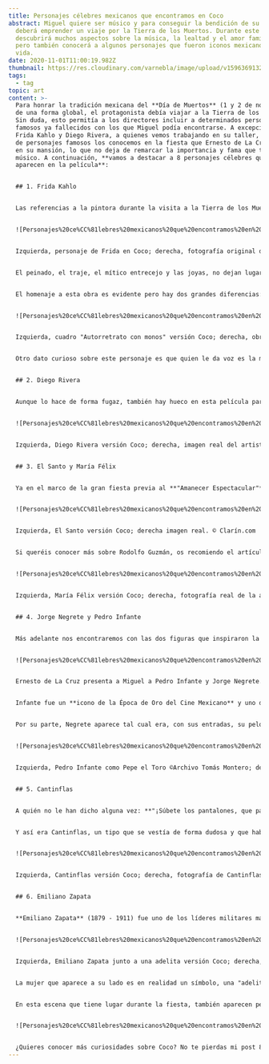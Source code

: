 ```yaml
---
title: Personajes célebres mexicanos que encontramos en Coco
abstract: Miguel quiere ser músico y para conseguir la bendición de su familia
  deberá emprender un viaje por la Tierra de los Muertos. Durante este viaje
  descubrirá muchos aspectos sobre la música, la lealtad y el amor familiar,
  pero también conocerá a algunos personajes que fueron iconos mexicanos en
  vida.
date: 2020-11-01T11:00:19.982Z
thumbnail: https://res.cloudinary.com/varnebla/image/upload/v1596369132/Tiziano_-_Amor_Sacro_y_Amor_Profano__Galeri%CC%81a_Borghese__Roma__1514_comugc.jpg
tags:
  - tag
topic: art
content: >-
  Para honrar la tradición mexicana del **Día de Muertos** (1 y 2 de noviembre)
  de una forma global, el protagonista debía viajar a la Tierra de los Muertos.
  Sin duda, esto permitía a los directores incluir a determinados personajes
  famosos ya fallecidos con los que Miguel podía encontrarse. A excepción de
  Frida Kahlo y Diego Rivera, a quienes vemos trabajando en su taller, el resto
  de personajes famosos los conocemos en la fiesta que Ernesto de La Cruz ofrece
  en su mansión, lo que no deja de remarcar la importancia y fama que tenía el
  músico. A continuación, **vamos a destacar a 8 personajes célebres que
  aparecen en la película**:


  ## 1. Frida Kahlo


  Las referencias a la pintora durante la visita a la Tierra de los Muertos son muchas. Ya vemos la primera mención en la oficina de Entradas, cuando Héctor se disfraza de ella para intentar "colarse" en la Tierra de los Vivos. Más tarde, será el mismo Héctor quien acompañe a Miguel al taller donde se está preparando el número musical de la noche, y allí encontrarán a **Frida organizando la performance.**


  ![Personajes%20ce%CC%81lebres%20mexicanos%20que%20encontramos%20en%20%20f6561f82fb0e413299454bef7a0e242f/Fotos_BLOG.jpg](Personajes%20ce%CC%81lebres%20mexicanos%20que%20encontramos%20en%20%20f6561f82fb0e413299454bef7a0e242f/Fotos_BLOG.jpg)


  Izquierda, personaje de Frida en Coco; derecha, fotografía original de la artista. © Pinterest


  El peinado, el traje, el mítico entrecejo y las joyas, no dejan lugar a dudas: estamos ante la pintora mexicana **Magdalena Carmen Frida Kahlo Calderón** (1907 - 1954). Por si quedaba alguna duda, su alebrije es un mono y en el taller encontramos una obra que nos recuerda a una obra real de la artista, "Autorretrato con monos" (1943). De sus 150 obras, más de un tercio son autorretratos, y el motivo lo aclara la misma Frida en una de sus frases célebres: *"Pinto autorretratos porque estoy mucho tiempo sola. Me pinto a mi misma porque soy a quien mejor conozco."* 


  El homenaje a esta obra es evidente pero hay dos grandes diferencias: en la obra real Frida aparece sin joyas y con una vestimenta típica indígena y se retrata junto a cuatro monos en lugar de tres. La presencia de estos pequeños peludos también nos la explica la propia pintora, quien dijo que los **monitos representaban a los hijos que nunca pudo tener.** 


  ![Personajes%20ce%CC%81lebres%20mexicanos%20que%20encontramos%20en%20%20f6561f82fb0e413299454bef7a0e242f/Fotos_BLOG_(1).jpg](Personajes%20ce%CC%81lebres%20mexicanos%20que%20encontramos%20en%20%20f6561f82fb0e413299454bef7a0e242f/Fotos_BLOG_(1).jpg)


  Izquierda, cuadro "Autorretrato con monos" versión Coco; derecha, obra original de la artista. © Wikipedia.


  Otro dato curioso sobre este personaje es que quien le da voz es la mexicana **Ofelia Medina**, quien a su vez interpretó a Frida en *“Frida, naturaleza viva”*, una película basada en la vida de la pintora y que se grabó en lugares emblemáticos del país.


  ## 2. Diego Rivera


  Aunque lo hace de forma fugaz, también hay hueco en esta película para el pintor y muralista mexicano **Diego Rivera** (1886 - 1957), quien fue marido de Frida Kahlo durante más de 10 tortuosos años. Miguel se lo cruza en el taller donde Frida está preparando la performance, momentos antes de encontrarse con la propia pintora. Diego Rivera está retratando a una modelo (aparentemente desnuda) y la forma en la que estudia la obra nos recuerda a una fotografía original.


  ![Personajes%20ce%CC%81lebres%20mexicanos%20que%20encontramos%20en%20%20f6561f82fb0e413299454bef7a0e242f/Fotos_BLOG_(2).jpg](Personajes%20ce%CC%81lebres%20mexicanos%20que%20encontramos%20en%20%20f6561f82fb0e413299454bef7a0e242f/Fotos_BLOG_(2).jpg)


  Izquierda, Diego Rivera versión Coco; derecha, imagen real del artista. © The Happening.


  ## 3. El Santo y María Félix


  Ya en el marco de la gran fiesta previa al **"Amanecer Espectacular"** de Ernesto de La Cruz, encontramos al resto de personajes célebres de la película. Los dos primeros aparecen en la cola que da acceso a la fiesta, se trata de **El Santo** (Rodolfo Guzmán Huerta, 1917 - 1984), icono de la cultura mexicana del S. XX, famoso boxeador que se ocultaba tras una máscara plateada; quien llega acompañado de **María Félix** (1914 - 2002), actriz considerada la diva mexicana por excelencia.


  ![Personajes%20ce%CC%81lebres%20mexicanos%20que%20encontramos%20en%20%20f6561f82fb0e413299454bef7a0e242f/Fotos_BLOG_(4).jpg](Personajes%20ce%CC%81lebres%20mexicanos%20que%20encontramos%20en%20%20f6561f82fb0e413299454bef7a0e242f/Fotos_BLOG_(4).jpg)


  Izquierda, El Santo versión Coco; derecha imagen real. © Clarín.com


  Si queréis conocer más sobre Rodolfo Guzmán, os recomiendo el artículo "[Quién fue el santo](https://www.clarin.com/internacional/santo-luchador-convirtio-icono-cultura-mexicana-hizo-rostro-misterio_0_O8Z9r6XrJ.html)", que escribió Juan Lagares para el periódico argentino Clarín el pasado agosto. Asimismo, si os interesa saber más sobre la figura de María Félix, tenéis un artículo muy completo sobre ella en [Vogue México](https://www.vogue.mx/estilo-de-vida/articulo/maria-felix-biografia-frases-y-peliculas-de-la-dona).


  ![Personajes%20ce%CC%81lebres%20mexicanos%20que%20encontramos%20en%20%20f6561f82fb0e413299454bef7a0e242f/Fotos_BLOG_(3).jpg](Personajes%20ce%CC%81lebres%20mexicanos%20que%20encontramos%20en%20%20f6561f82fb0e413299454bef7a0e242f/Fotos_BLOG_(3).jpg)


  Izquierda, María Félix versión Coco; derecha, fotografía real de la artista. © Vogue México.


  ## 4. Jorge Negrete y Pedro Infante


  Más adelante nos encontraremos con las dos figuras que inspiraron la de Ernesto: **Pedro Infante Cruz** (1917 - 1957) y **Jorge Alberto Negrete Moreno** (1911 - 1953). Sin duda, un hecho muy significativo es que el artista ficticio los abrace y se coloque en medio, remarcando que él es una creación a partir de ambos talentos.


  ![Personajes%20ce%CC%81lebres%20mexicanos%20que%20encontramos%20en%20%20f6561f82fb0e413299454bef7a0e242f/pedro_infante_y_jorge_negrete.jpg](Personajes%20ce%CC%81lebres%20mexicanos%20que%20encontramos%20en%20%20f6561f82fb0e413299454bef7a0e242f/pedro_infante_y_jorge_negrete.jpg)


  Ernesto de La Cruz presenta a Miguel a Pedro Infante y Jorge Negrete.


  Infante fue un **icono de la Época de Oro del Cine Mexicano** y uno de los representantes de la música ranchera. Grabó más de 300 canciones y participó en más de 60 películas. De hecho, en su aparición en Coco lo vemos caracterizado como **Pepe el Toro**, su papel en la película homónima. Pepe el Toro fue una trilogía dramática y su protagonista era el icono en el que las clases obreras urbanas se podían identificar.


  Por su parte, Negrete aparece tal cual era, con sus entradas, su pelo negro y el sombrero que le caracterizaba. El cantante conocido como el **"Charro Cantor"** forma parte también de la Época de Oro del Cine Mexicano, de hecho, un año antes de su muerte estaba rodando **la película más emblemática del cine mexicano** con el propio Infante ("*Dos ti­pos de cuidado*", 1952)


  ![Personajes%20ce%CC%81lebres%20mexicanos%20que%20encontramos%20en%20%20f6561f82fb0e413299454bef7a0e242f/Fotos_BLOG_(5).jpg](Personajes%20ce%CC%81lebres%20mexicanos%20que%20encontramos%20en%20%20f6561f82fb0e413299454bef7a0e242f/Fotos_BLOG_(5).jpg)


  Izquierda, Pedro Infante como Pepe el Toro ©Archivo Tomás Montero; derecha, fotografía de Jorge Negrete ©Pinterest.


  ## 5. Cantinflas


  A quién no le han dicho alguna vez: **"¡Súbete los pantalones, que pareces Cantinflas!"** o le han recomendado **"deja de cantinflear"** para que le tomen en serio. Y es que el personaje que se creó Mario Moreno (1911 - 1993), al quien él mismo bautizó como Cantinflas, no solo tuvo fama en su país de origen sino que trascendió a muchos paises de habla hispana, entre ellos España. De hecho, la RAE acepta el uso de "cantinflear" para referirse a alguien que "*habla o actúa de forma disparatada e incongruente y sin decir nada con sustancia"*.


  Y así era Cantinflas, un tipo que se vestía de forma dudosa y que hablaba mucho, pero para no decir nada. A pesar de ello, (o quizá a consecuencia de ello) tuvo una larga y exitosa carrera, y recibió halagos del mismísimo Charles Chaplin, quien dijo que **era el mejor comediante vivo del momento**. La importancia de este actor queda patente en su funeral, el cual se convirtió en un evento nacional que duró tres días y al que asistieron miles de personas, entre ellas jefes de estado.


  ![Personajes%20ce%CC%81lebres%20mexicanos%20que%20encontramos%20en%20%20f6561f82fb0e413299454bef7a0e242f/Fotos_BLOG_(6).jpg](Personajes%20ce%CC%81lebres%20mexicanos%20que%20encontramos%20en%20%20f6561f82fb0e413299454bef7a0e242f/Fotos_BLOG_(6).jpg)


  Izquierda, Cantinflas versión Coco; derecha, fotografía de Cantinflas ©Pinterest. 


  ## 6. Emiliano Zapata


  **Emiliano Zapata** (1879 - 1911) fue uno de los líderes militares más importantes de la Revolución Mexicana; así como un símbolo en la lucha de los campesinos por conseguir sus derechos. Zapata defendía el derecho a huelga y la emancipación de la mujer, y no cambió sus ideales a pesar de los cambios de gobierno. Su asesinato lo convirtió en un mito para los campesinos de América Latina, iluminando su camino en la lucha contra las desigualdades. Si queréis saber más sobre su vida, os recomiendo el artículo biográfico publicado en la web de [National Geographic.](https://historia.nationalgeographic.com.es/a/emiliano-zapata-heroe-revolucion-mexicana_15217)


  ![Personajes%20ce%CC%81lebres%20mexicanos%20que%20encontramos%20en%20%20f6561f82fb0e413299454bef7a0e242f/Fotos_BLOG_(7).jpg](Personajes%20ce%CC%81lebres%20mexicanos%20que%20encontramos%20en%20%20f6561f82fb0e413299454bef7a0e242f/Fotos_BLOG_(7).jpg)


  Izquierda, Emiliano Zapata junto a una adelita versión Coco; derecha, fotografía de Zapata ©ABC.


  La mujer que aparece a su lado es en realidad un símbolo, una "adelita", que es como se conocía a **las mujeres mexicanas que participaron en la revolución**. Y es que mujeres de todas las clases sociales participaron en esta guerra revolucionaria, tanto en la lucha física como en la intelectual. Lucharon por los derechos de los trabajadores y en materias de igualdad de género, fueron soldados, espías, cocineras y enfermeras. Sin ellas, no había revolución.


  En esta escena que tiene lugar durante la fiesta, también aparecen personajes ilustres como Dolores del Río, Pedro Vargas y Agustín Lara. Sin duda, los directores supieron destacar a grandes personajes mexicanos y les rindieron un merecido homenaje.


  ![Personajes%20ce%CC%81lebres%20mexicanos%20que%20encontramos%20en%20%20f6561f82fb0e413299454bef7a0e242f/curiosidades-coco-famosos-mexicanos.jpg](Personajes%20ce%CC%81lebres%20mexicanos%20que%20encontramos%20en%20%20f6561f82fb0e413299454bef7a0e242f/curiosidades-coco-famosos-mexicanos.jpg)


  ¿Quieres conocer más curiosidades sobre Coco? No te pierdas mi post 8 curiosidades que te encantará saber de Coco.
---
```

